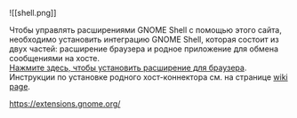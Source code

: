 ![[shell.png]]

Чтобы управлять расширениями GNOME Shell с помощью этого сайта, необходимо установить интеграцию GNOME Shell, которая состоит из двух частей: расширение браузера и родное приложение для обмена сообщениями на хосте.  
[Нажмите здесь, чтобы установить расширение для браузера](https://extensions.gnome.org/# "Установите расширение браузера для интеграции GNOME Shell"). Инструкции по установке родного хост-коннектора см. на странице [wiki page](https://wiki.gnome.org/Projects/GnomeShellIntegrationForChrome/Installation).

https://extensions.gnome.org/